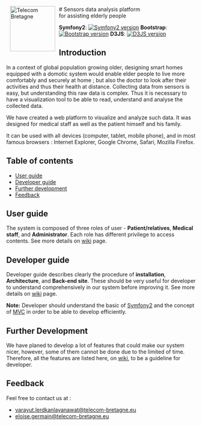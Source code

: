 #<span><img src="http://www.telecom-bretagne.eu/themes/web2010/images/logo/telecom-bretagne.gif" alt="Telecom Bretagne" width="120" height="120" align="left" hspace="10"/> Sensors data analysis platform <br>for assisting elderly people</span>

**Symfony2**: [![Symfony2 version](https://badge.fury.io/gh/symfony%2Fsymfony.png)](http://badge.fury.io/gh/symfony%2Fsymfony) 
**Bootstrap**: [![Bootstrap version](https://badge.fury.io/gh/twbs%2Fbootstrap.png)](http://badge.fury.io/gh/twbs%2Fbootstrap) 
**D3JS**: [![D3JS version](https://badge.fury.io/gh/mbostock%2Fd3.png)](http://badge.fury.io/gh/mbostock%2Fd3)


## Introduction 

In a context of global population growing older, designing smart homes equipped with a domotic system would enable elder people to live more comfortably and securely at home ; but also the doctor to look after their activities and thus their health at distance.
Collecting data from sensors is easy, but understanding this raw data is complex. Thus it is necessary to have a visualization tool to be able to read, understand and analyse the collected data.

We have created a web platform to visualize and analyze such data.
It was designed for medical staff as well as the patient himself and his family.

It can be used with all devices (computer, tablet, mobile phone), and in most famous browsers : Internet Explorer, Google Chrome, Safari, Mozilla Firefox.

## Table of contents

 - [User guide](#user-guide)
 - [Developer guide](#developer-guide)
 - [Further development](#further-development)
 - [Feedback](#feedback)

## User guide

The system is composed of three roles of user - **Patient/relatives**, **Medical staff**, and **Administrator**. Each role has different privilege to access contents. See more details on [wiki](https://github.com/lvarayut/S5/wiki/User-Guide) page.

## Developer guide

Developer guide describes clearly the procedure of **installation**, **Architecture**, and **Back-end site**. These should be very useful for developer to understand comprehensively in our system before improving it. See more details on [wiki](https://github.com/lvarayut/S5/wiki/Developer-Guide) page.

**Note:** Developer should understand the basic of [Symfony2](http://symfony.com) and the concept of [MVC](http://en.wikipedia.org/wiki/Model–view–controller) in order to be able to develop efficiently. 

## Further Development

We have planed to develop a lot of features that could make our system nicer, however, some of them cannot be done due to the limited of time. Therefore, all the features are listed here, on [wiki](https://github.com/lvarayut/S5/wiki/Further-Development),  to be a guideline for developer.


## Feedback

Feel free to contact us at :
* varayut.lerdkanlayanawat@telecom-bretagne.eu
* eloise.germain@telecom-bretagne.eu
